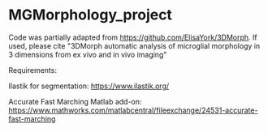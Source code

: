 # MGMorphology_project

Code was partially adapted from https://github.com/ElisaYork/3DMorph. If used, please cite  "3DMorph automatic analysis of microglial morphology in 3 dimensions from ex vivo and in vivo imaging"

Requirements:

Ilastik for segmentation: https://www.ilastik.org/

Accurate Fast Marching Matlab add-on: https://www.mathworks.com/matlabcentral/fileexchange/24531-accurate-fast-marching

